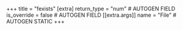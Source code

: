 +++
title = "fexists"
[extra]
return_type = "num" # AUTOGEN FIELD
is_override = false # AUTOGEN FIELD
[[extra.args]]
name = "File" # AUTOGEN STATIC
+++